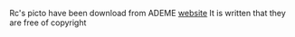 Rc's picto have been download from ADEME [website](http://www.optigede.ademe.fr/decheteries)
It is written that they are free of copyright